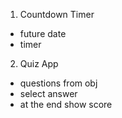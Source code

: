 1. Countdown Timer

- future date
- timer

2. Quiz App

- questions from obj
- select answer
- at the end show score
